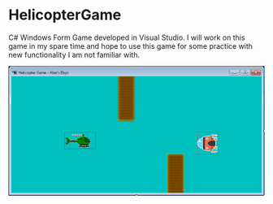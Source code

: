 # HelicopterGame

C# Windows Form Game developed in Visual Studio. I will work on this game in my spare time and hope to use this game for some practice 
with new functionality I am not familiar with. 

![alt text](https://github.com/abelberhane/HelicopterGame/blob/master/Images/screenshot.png?raw=true)
